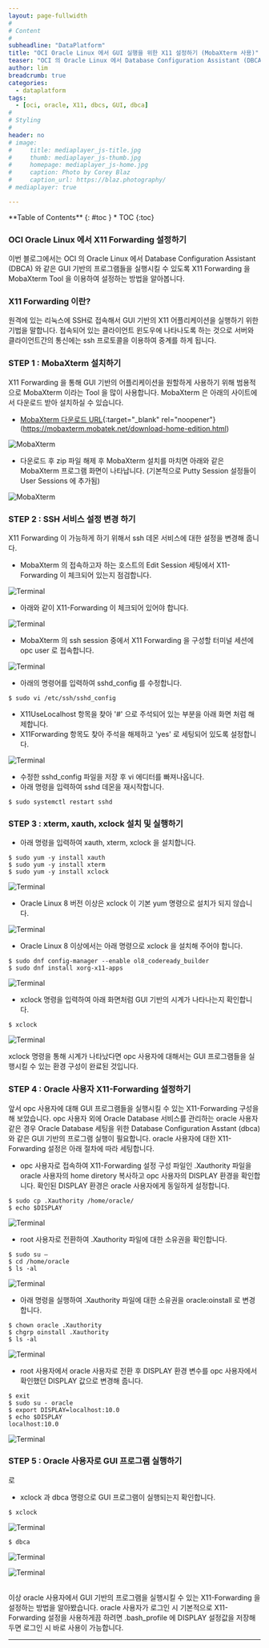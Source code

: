 ```yaml
---
layout: page-fullwidth
#
# Content
#
subheadline: "DataPlatform"
title: "OCI Oracle Linux 에서 GUI 실행을 위한 X11 설정하기 (MobaXterm 사용)"
teaser: "OCI 의 Oracle Linux 에서 Database Configuration Assistant (DBCA) 와 같은 GUI 기반의 프로그램들을 실행시킬 수 있도록 X11 Forwarding 을 MobaXterm Tool 을 이용하여 설정하는 방법을 알아봅니다."
author: lim
breadcrumb: true
categories:
  - dataplatform
tags:
  - [oci, oracle, X11, dbcs, GUI, dbca]
#
# Styling
#
header: no
# image:
#     title: mediaplayer_js-title.jpg
#     thumb: mediaplayer_js-thumb.jpg
#     homepage: mediaplayer_js-home.jpg
#     caption: Photo by Corey Blaz
#     caption_url: https://blaz.photography/
# mediaplayer: true

---
```


<div class="panel radius" markdown="1">
**Table of Contents**
{: #toc }
*  TOC
{:toc}
</div>

### OCI Oracle Linux 에서 X11 Forwarding 설정하기
이번 블로그에서는 OCI 의 Oracle Linux 에서 Database Configuration Assistant (DBCA) 와 같은 GUI 기반의 프로그램들을 실행시킬 수 있도록 X11 Forwarding 을 MobaXterm Tool 을 이용하여 설정하는 방법을 알아봅니다.
<br>

### X11 Forwarding 이란?
원격에 있는 리눅스에 SSH로 접속해서 GUI 기반의 X11 어플리케이션을 실행하기 위한 기법을 말합니다. 접속되어 있는 클라이언트 윈도우에 나타나도록 하는 것으로 서버와 클라이언트간의 통신에는 ssh 프로토콜을 이용하여 중계를 하게 됩니다.

### STEP 1 : MobaXterm 설치하기
X11 Forwarding 을 통해 GUI 기반의 어플리케이션을 원할하게 사용하기 위해 범용적으로 MobaXterm 이라는 Tool 을 많이 사용합니다.
MobaXterm 은 아래의 사이트에서 다운로드 받아 설치하실 수 있습니다.

- [MobaXterm 다운로드 URL](https://mobaxterm.mobatek.net/download-home-edition.html){:target="_blank" rel="noopener"} (https://mobaxterm.mobatek.net/download-home-edition.html)

![MobaXterm](/assets/img/dataplatform/2023/oracle/01_mobaxterm_download.png)


- 다운로드 후 zip 파일 해제 후 MobaXterm 설치를 마치면 아래와 같은 MobaXterm 프로그램 화면이 나타납니다. (기본적으로 Putty Session 설정들이 User Sessions 에 추가됨)

![MobaXterm](/assets/img/dataplatform/2023/oracle/02_mobaxterm_main_screen.png)

### STEP 2 : SSH 서비스 설정 변경 하기
X11 Forwarding 이 가능하게 하기 위해서 ssh 데몬 서비스에 대한 설정을 변경해 줍니다.

- MobaXterm 의 접속하고자 하는 호스트의 Edit Session 세팅에서 X11-Forwarding 이 체크되어 있는지 점검합니다.

![Terminal](/assets/img/dataplatform/2023/oracle/04_mobaxterm_session_setting_01.png)

- 아래와 같이 X11-Forwarding 이 체크되어 있어야 합니다.

![Terminal](/assets/img/dataplatform/2023/oracle/05_mobaxterm_session_setting_02.png)


- MobaXterm 의 ssh session 중에서 X11 Forwarding 을 구성할 터미널 세션에 opc user 로 접속합니다.

![Terminal](/assets/img/dataplatform/2023/oracle/03_mobaxterm_session_login.png)

- 아래의 명령어를 입력하여 sshd_config 를 수정합니다.

```text
$ sudo vi /etc/ssh/sshd_config
```

- X11UseLocalhost 항목을 찾아 '#' 으로 주석되어 있는 부분을 아래 화면 처럼 해제합니다.
- X11Forwarding 항목도 찾아 주석을 해제하고 'yes' 로 세팅되어 있도록 설정합니다.

![Terminal](/assets/img/dataplatform/2023/oracle/06_mobaxterm_x11forward_setting_01.png)

- 수정한 sshd_config 파일을 저장 후 vi 에디터를 빠져나옵니다.
- 아래 명령을 입력하여 sshd 데몬을 재시작합니다.

```text
$ sudo systemctl restart sshd
```

### STEP 3 : xterm, xauth, xclock 설치 및 실행하기

- 아래 명령을 입력하여 xauth, xterm, xclock 을 설치합니다.

```text
$ sudo yum -y install xauth
$ sudo yum -y install xterm
$ sudo yum -y install xclock
```

![Terminal](/assets/img/dataplatform/2023/oracle/07_mobaxterm_xauth_install_01.png)

- Oracle Linux 8 버전 이상은 xclock 이 기본 yum 명령으로 설치가 되지 않습니다.

![Terminal](/assets/img/dataplatform/2023/oracle/08_mobaxterm_xclock_install_error.png)

- Oracle Linux 8 이상에서는 아래 명령으로 xclock 을 설치해 주어야 합니다.

```text
$ sudo dnf config-manager --enable ol8_codeready_builder
$ sudo dnf install xorg-x11-apps
```
![Terminal](/assets/img/dataplatform/2023/oracle/09_mobaxterm_xclock_install_on_ole8.png)

- xclock 명령을 입력하여 아래 화면처럼 GUI 기반의 시계가 나타나는지 확인합니다.

```text
$ xclock
```
![Terminal](/assets/img/dataplatform/2023/oracle/10_mobaxterm_xclock.png)

xclock 명령을 통해 시계가 나타났다면 opc 사용자에 대해서는 GUI 프로그램들을 실행시킬 수 있는 환경 구성이 완료된 것입니다.

### STEP 4 : Oracle 사용자 X11-Forwarding 설정하기
앞서 opc 사용자에 대해 GUI 프로그램들을 실행시킬 수 있는 X11-Forwarding 구성을 해 보았습니다. opc 사용자 외에 Oracle Database 서비스를 관리하는 oracle 사용자 같은 경우 Oracle Database 세팅을 위한 Database Configuration Asstant (dbca) 와 같은 GUI 기반의 프로그램 실행이 필요합니다. oracle 사용자에 대한 X11-Forwarding 설정은 아래 절차에 따라 세팅합니다.

- opc 사용자로 접속하여 X11-Forwarding 설정 구성 파일인 .Xauthority 파일을 oracle 사용자의 home diretory 복사하고 opc 사용자의 DISPLAY 환경을 확인합니다. 확인된 DISPLAY 환경은 oracle 사용자에게 동일하게 설정합니다.

```text
$ sudo cp .Xauthority /home/oracle/
$ echo $DISPLAY
```

![Terminal](/assets/img/dataplatform/2023/oracle/11_copy_display_check.png)

- root 사용자로 전환하여 .Xauthority 파일에 대한 소유권을 확인합니다. 

```text
$ sudo su –
$ cd /home/oracle
$ ls -al
```
![Terminal](/assets/img/dataplatform/2023/oracle/12_xauthority_owner_check.png)

- 아래 명령을 실행하여 .Xauthority 파일에 대한 소유권을 oracle:oinstall 로 변경합니다.

```text
$ chown oracle .Xauthority
$ chgrp oinstall .Xauthority
$ ls -al
```
![Terminal](/assets/img/dataplatform/2023/oracle/13_xauthority_owner_change.png)

- root 사용자에서 oracle 사용자로 전환 후 DISPLAY 환경 변수를 opc 사용자에서 확인했던 DISPLAY 값으로 변경해 줍니다.

```text
$ exit
$ sudo su - oracle
$ export DISPLAY=localhost:10.0
$ echo $DISPLAY
localhost:10.0
```
![Terminal](/assets/img/dataplatform/2023/oracle/14_xauthority_oracle_setting.png)

### STEP 5 : Oracle 사용자로 GUI 프로그램 실행하기
로
- xclock 과 dbca 명령으로 GUI 프로그램이 실행되는지 확인합니다.

```text
$ xclock
```
![Terminal](/assets/img/dataplatform/2023/oracle/15_oracle_xclock.png)

```text
$ dbca
```
![Terminal](/assets/img/dataplatform/2023/oracle/16_oracle_dbca.png)

![Terminal](/assets/img/dataplatform/2023/oracle/17_oracle_dbca_02.png)

<br>
이상 oracle 사용자에서 GUI 기반의 프로그램을 실행시킬 수 있는 X11-Forwarding 을 설정하는 방법을 알아봤습니다. oracle 사용자가 로그인 시 기본적으로 X11-Forwarding 설정을 사용하게끔 하려면 .bash_profile 에 DISPLAY 설정값을 저장해 두면 로그인 시 바로 사용이 가능합니다.

<br>

---

